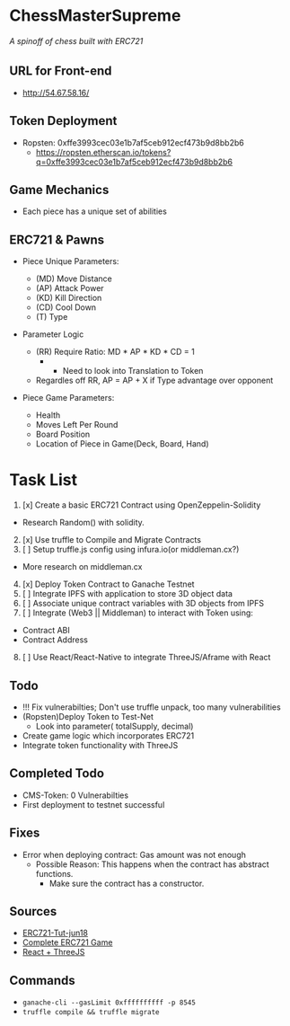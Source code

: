 # ChessMasterSupreme
###### A spinoff of chess built with ERC721

## URL for Front-end
- http://54.67.58.16/

## Token Deployment
- Ropsten: 0xffe3993cec03e1b7af5ceb912ecf473b9d8bb2b6
  - https://ropsten.etherscan.io/tokens?q=0xffe3993cec03e1b7af5ceb912ecf473b9d8bb2b6

## Game Mechanics
- Each piece has a unique set of abilities

## ERC721 & Pawns
- Piece Unique Parameters:
  - (MD) Move Distance
  - (AP) Attack Power
  - (KD) Kill Direction
  - (CD) Cool Down
  - (T)  Type

- Parameter Logic
  - (RR) Require Ratio: MD * AP * KD * CD = 1
    - * Need to look into Translation to Token
  - Regardles off RR, AP = AP + X if Type advantage over opponent
- Piece Game Parameters:
  - Health
  - Moves Left Per Round
  - Board Position
  - Location of Piece in Game(Deck, Board, Hand)

# Task List
1. [x] Create a basic ERC721 Contract using OpenZeppelin-Solidity
  - Research Random() with solidity.
2. [x] Use truffle to Compile and Migrate Contracts
3. [ ] Setup truffle.js config using infura.io(or middleman.cx?)
  - More research on middleman.cx
4. [x] Deploy Token Contract to Ganache Testnet
5. [ ] Integrate IPFS with application to store 3D object data
6. [ ] Associate unique contract variables with 3D objects from IPFS
7. [ ] Integrate (Web3 || Middleman) to interact with Token using:
  - Contract ABI
  - Contract Address
8. [ ] Use React/React-Native to integrate ThreeJS/Aframe with React

## Todo
- !!! Fix vulnerabilties; Don't use truffle unpack, too many vulnerabilities
- (Ropsten)Deploy Token to Test-Net
  - Look into parameter( totalSupply, decimal)
- Create game logic which incorporates ERC721
- Integrate token functionality with ThreeJS

## Completed Todo
- CMS-Token: 0 Vulnerabilties
- First deployment to testnet successful

## Fixes
- Error when deploying contract: Gas amount was not enough
  - Possible Reason: This happens when the contract has abstract functions.
    - Make sure the contract has a constructor.

## Sources
- [ERC721-Tut-jun18](https://medium.com/coinmonks/a-simple-erc-721-example-c3f72b5aa19)
- [Complete ERC721 Game](https://github.com/PortalNetwork/nifty-game)
- [React + ThreeJS](https://itnext.io/how-to-use-plain-three-js-in-your-react-apps-417a79d926e0)

## Commands
- `ganache-cli --gasLimit 0xffffffffff -p 8545`
- `truffle compile && truffle migrate`